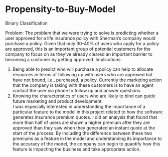 # Propensity-to-Buy-Model
Binary Classification

Problem: 
The problem that we were trying to solve is predicting whether a user approved for a life insurance policy with Sherman’s company would purchase a policy.  Given that only 30-40% of users who apply for a policy are approved, this is an important group of potential customers for the company to focus on as they’ve already cleared an important barrier to becoming a customer by getting approved.
Implications: 
1.	Being able to predict who will purchase a policy can help to allocate resources in terms of following up with users who are approved but have not bound, i.e., purchased, a policy.  Currently the marketing action that the company is taking with these customers is to have an agent contact the user via phone to follow up and answer questions.  
2.	Knowing the characteristics of users who are likely to bind can guide future marketing and product development.  
I was especially interested in understanding the importance of a particular feature to the model in this project related to how the software generates insurance premium quotes.  I did an analysis that found that more than half of users are shown a higher premium after they are approved than they saw when they generated an instant quote at the start of the process.  By including the difference between these two premiums as a feature in the model and understanding its importance to the accuracy of the model, the company can begin to quantify how this feature is impacting the business and take appropriate action.
